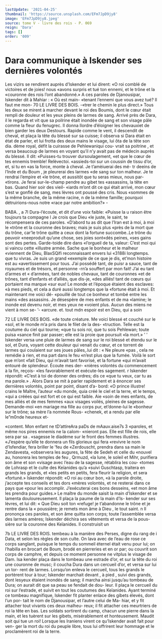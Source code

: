 ```yaml
---
lastUpdate: '2021-04-25'
thumbnail: 'https://source.unsplash.com/EFm7JpD9jy8'
image: 'EFm7JpD9jy8.jpeg'
source: tome V - livre des rois - P. 069
reign: 'Dara'
tags: []
order: '009'
---
```


# Dara communique à Iskender ses dernières volontés

Les vizirs se rendirent auprès d’Iskender et lui dirent: «O roi comblé de victoires et de joies! nous «avons surpris et tué ton ennemi, et le trône et la «couronne des rois l’ont abandonné.» A ces paroles
de Djanousipar, Iskender dit à Mahiar : « Où est main-
«tenant l’ennemi que vous avez tué? Il faut me mon-
70 LE LIVRE DES BOIS.
-«trer le chemin le plus direct.» Tous les deux se
mirent à marcher devant le roi des Boumis, dont le cœur était rempli de douleur et les yeux pleins de larmes de sang. Arrivé près de Dara, il le regarda
et vit que sa poilrine était inondée de sang et son visage pâle comme la fleur du fenugrec. Il donna llordre d’éloigner les chevauxiet de bien garder les
deux Destours. Rapide comme le vent, il descendit de cheval, et plaça la tête du blessé sur sa cuisse; il
observa si Dara était en état de parler, et lui frotta des deux mains le visage, lui ôta de la tête son dia. dème royal, défit la cuirasse de Pehlewaniqui cou-
vrait sa poitrine , et versa beaucoup de larmes en voyant qu’il n’y avait pas de médecin auprès du
blessé. Il dit: «Puisses-tu trouver dursoulagement, «et que le cœur de tes ennemis tremble! Relèvectoi. «assieds-toi sur un coussin de tissu d’or, et, si tu en «as la force, monte à cheval. Je t’amèiuerai des mé-
tr deeins de l’Inde et du Boum , je pleurerai des larmes «de sang sur ton malheur. Je te rendrai l’empire et «le trône, et aussitôt que tu seras mieux, nous par- «tirons. Je ferai sur-le-champ pendre au gibet tes «assassins, la tête en bas. Quand hier soir des vieil- «iards m’ont dit ce qui était arrivé, mon cœur s’est
w gonflé de sang, mes lèvres ont poussé des cris. Nous «sommes de la même branche, de la même racine, n de la même famille; pourquoi détruirions-nous notre
«race par notre ambition?» -

BABA. , a 7l Dura-l’écoute, et dit d’une voix faible: «Puisse la
u raison être toujours ta compagne l Je crois que Dieu «le juste, le saint, te récompensera de ces paroles. «D’abord tu as dit que l’Iran est à moi, à moi le
«trône et la couronne des braves; mais je suis plus «près de la mort que du trône, car’le trône quitte
a ceux dont la fortune succombe..Le trône du peuvoir «neeproduit qu’une chose, ses joies sont«dés peines,
«ses gains sont des pertes. Garde-toide dire dans «l’orgueil de ta, valeur: C’est moi qui si vaincu cette
«illustre armée. Sache que le bonheur et le malheur «viennent de Dieu, BlaxSQifi reconnaissant envers lui «3188i longtemps. que tu vivras. Je suis un grand
«exemple de ce que je dis, et’mon histoire est au «avertissement pour tous. J’ai possédé tant, de puisr
a sauce, tant de royaumes et de trésors, et personne -rn’a souffert par mon fait! J’ai eu tant d’armes et
« d’armées, tant de nobles chevaux, tant de couronnes «et de trônes, tant d’enfants et d’alliés, que dis-je,
«des alliés! tant de cœurs qui portaient ma marque «sur eux! Le monde et l’époque étaient des esclaves:
«à mes pieds, et cela a duré aussi longtemps que la «fortune était à moi. Et maintenant me voici dé- «pouillé de tout ce bonheur et tombé entre les mains «des assassins. Je désespère de mes enfants et de ma «lamine; le inonde est devenu noir, et mes yeux ne «voient plus. Aucun des miens ne vient à mon se-
’- «arcure. et. tout mdn espoir est en Dieu, qui a soin

72 LE LIVRE DES BOIS.
«de toute créature. Me voici blessé et couché sur le
«sol, et le monde m’a pris dans le filet de la des- «truction. Telle est la coutume du ciel qui tourne; «que tu sois roi, que tu sois Pehlewan; toute puisa «sance finit par passer; elle est la proie que poursuit «la mort.» ’ ’
Iskender versa une pluie de larmes de sang sur le roi blessé et étendu sur le sol, et Dura, voyant cette douleur qui venait du cœur, et ce torrent de larmes qui coulaient sur ses joues pâles,.lui dit : « Ne pleure «pas , cela ne remédie à rien, et ma part dans le feu «n’est plus que la fumée. Voilà le sort que m’ont
«fait Dieu, qui m’avait tant favorisé, et la fortune «qui m’avait entouré de splendeur. Écoute mes der- «nières volontés du commencement à la fin, reçois-
«les favorablement et exécute-les sagement. r Iskender répondit: «C’est à toi de donner des ordres; dis ce «que tu veux, car tu as ma parole.» .
Alors Dara se mit à parler rapidement et à énoncer ses dernières volontés, point par point, disant d’a- bord: «O prince illustre! crains le Maître, l’auteur
«du monde, quia créé le ciel et la terre, et le temps, «qui a créées qui est fort et ce qui est faible. Aie «soin de mes enfants, de mes alliés et de mes femmes «aux visages voilés, pleines de sagesse. Demande-moi «en mariage ma fille au corps pur, et’donne-lui le «bonheur sur le trône; sa mère l’a nommée Rous- «chenek, et a rendu par elle le”m0nde heureux et-

«content. Mon enfant ne tD’attireAra paDs de mAauv.aise7s 3 «paroles, et même nos pires ennemis ne la calom- «nieront pas. Elle est fille de rois, elle sera par sa
. «sagesse le diadème sur le front des femmes illustres.
«J’espère qu’elle te donnera un fils glorieux qui fera
«revivre le nom d’Isfendiar, fera briller le ’feu de
«Zerdouscht, prendra dans sa main le Zendavesta,
«observera les augures, la fête de Sedeh et celle du
«nouvel au, honorera les temples de feu , Qrmuzd,
«la lune, le soleil et Mihr, purifiera son âme et son
«visage avec l’eau de la sagesse, rétablira les cou-
«tomes de Lohrasp et le culte des Keïanides qu’a
«suivi Guschtasp, traitera en grands les grands, et
«les petits en petits, fera fleurir la religion, et sera «fortuné.» Iskender répondit: «O roi au cœur bon,
«à la parole droite, j’accepte tes conseils et tes dors «mères volontés, et ne resterai dans ce pays que «pour les accomplir. J’exécuterai ces bons desseins,
«et mon âme les prendra pour guides.» Le maître
du monde saisit la main d’Iskender et se lamenta douloureusement. ll plaça la paume de la main d’ls- kender sur ses lèvres, et lui dit: « Que Dieu soit ton «refuge! je t’abandonne le trône et je rentre dans la
« poussière; je remets mon âme à Dieu , le tout saint. n Il prononça ces paroles, et son âme quitta son
corps; toute l’assemblée versa des larmes amères; Iskender déchira ses vêtements et versa de la pous- sière sur la couronne des Keïanides. Il construisit un

7b LE LIVRE DES ROIS.
tembeau à la manière des Perses, digne du rang de i
Data, et selon les règles de son culte. On lava avec de l’eau de rose ce corps sanglant, puisque le temps du sommeil éternel était venu pour lui; on l’habilla
en brocart de Boum, brodé en pierreries et en or
par; ou couvrit son corps de camphre, et depuis ce moment personne ne vitplus le visage de Dam. Isa kender plaça dans le tombeau une estrade d’or, et
sur la tête du roi une couronne de musc; il coucha Dura dans un cercueil d’or, et versa sur lui un tor-
rent de larmes. Lorsqu’on enleva le cercueil, tous les grands le portèrent tour à tour; Iskender marchait devant , à pied , suivi des grands, dont lesyeux étaient
inondés de sang; il marcha ainsi jusqu’au tombeau
de Dura; on aurait dit que sa peau se fendait de dou- leur. Il plaça le cercueil du roi sur l’estrade, et suivit
en tout les coutumes des Keïanides.
Ayant terminé ce tombeau magnifique, Iskender fit planter enlace des gibets élevés, dont l’un por-
tait le nom de Djanousipar, et l’autre celui de Ma- hiar, et y fit attacher tout vivants ces deux malheu- reux; il fit attacher ces meurtriers de roi la tête en bas. Les soldats sortirent du camp, chacun une pierre dans la main, et les tuèrent sur les gibets, misérablement
et honteusement. Maudit soit qui tue un roi! Lorsque les Iraniens virent ce qu’Iskender avait fait pour ven- ger la mort du roi du peuple libre, tous lui offrirent leur hommage et le proclamèrent roi de la terre.
